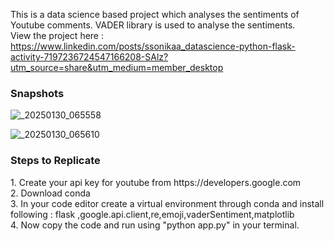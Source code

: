 This is a data science based project which analyses the sentiments of Youtube comments. VADER library is used to analyse the sentiments. <br>
View the project here : https://www.linkedin.com/posts/ssonikaa_datascience-python-flask-activity-7197236724547166208-SAlz?utm_source=share&utm_medium=member_desktop <br>

<h3>Snapshots</h3>


![_20250130_065558](https://github.com/user-attachments/assets/0edca664-a496-410c-b4ea-8ef993dec220)



![_20250130_065610](https://github.com/user-attachments/assets/aa6b2e1d-c765-4faa-ac39-b3079b82123a)






<h3>Steps to Replicate</h3>
1.  Create your api key for youtube from https://developers.google.com<br>
2.  Download conda<br>
3.  In your code editor create a virtual environment through conda and install following : flask ,google.api.client,re,emoji,vaderSentiment,matplotlib<br>
4.  Now copy the code and run using "python app.py" in your terminal.<br>
